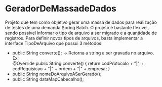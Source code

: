 # GeradorDeMassadeDados

Projeto que tem como objetivo gerar uma massa de dados para realização de testes de uma demanda Spring Batch. O projeto é bastante flexivel, sendo possivel informar o tipo de arquivo a ser migrado e a quantidade de registros.
Para definir novos tipos de arquivos, basta implementar a interface TipoDeArquivo que possui 3 métodos: <BR>
- public String converte(); -> Retorna a string a ser gravada no arquivo.<BR>
  Ex:<BR>
  @Override public String converte() {
        return    codProtocolo +
            "|" + codRequisicao +
            "|" + ordem +
            "|" + empresa;
    }
- public String nomeDoArquivoASerGerado();<BR>
- public String dataMapCabecalho();<BR>
